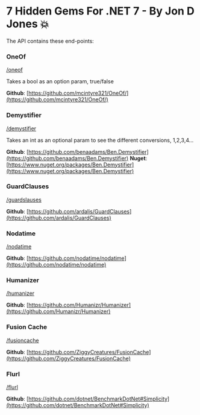 # 7 Hidden Gems For .NET 7 - By Jon D Jones 💥

The API contains these end-points:

### OneOf

[/oneof](https://localhost:7056/oneof)

Takes a bool as an option param, true/false

**Github**: [https://github.com/mcintyre321/OneOf/](https://github.com/mcintyre321/OneOf/)

### Demystifier 

[/demystifier](https://localhost:7056/demystifier)

Takes an int as an optional param to see the different conversions, 1,2,3,4...

**Github**: [https://github.com/benaadams/Ben.Demystifier](https://github.com/benaadams/Ben.Demystifier)
**Nuget**:  [https://www.nuget.org/packages/Ben.Demystifier](https://www.nuget.org/packages/Ben.Demystifier)

### GuardClauses 

[/guardslauses](https://localhost:7056/guardslauses)

**Github**: [https://github.com/ardalis/GuardClauses](https://github.com/ardalis/GuardClauses)

### Nodatime 

[/nodatime](https://localhost:7056/nodatime)

**Github**: [https://github.com/nodatime/nodatime](https://github.com/nodatime/nodatime)

### Humanizer 

[/humanizer](https://localhost:7056/humanizer)

**Github**: [https://github.com/Humanizr/Humanizer](https://github.com/Humanizr/Humanizer)

### Fusion Cache 

[/fusioncache](https://localhost:7056/fusioncache)

**Github**: [https://github.com/ZiggyCreatures/FusionCache](https://github.com/ZiggyCreatures/FusionCache)

### Flurl

[/flurl](https://localhost:7056/flurl)

**Github**: [https://github.com/dotnet/BenchmarkDotNet#Simplicity](https://github.com/dotnet/BenchmarkDotNet#Simplicity)
